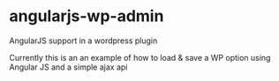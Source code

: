angularjs-wp-admin
==================

AngularJS support in a wordpress plugin

Currently this is an an example of how to load & save a WP option using Angular JS and a simple ajax api